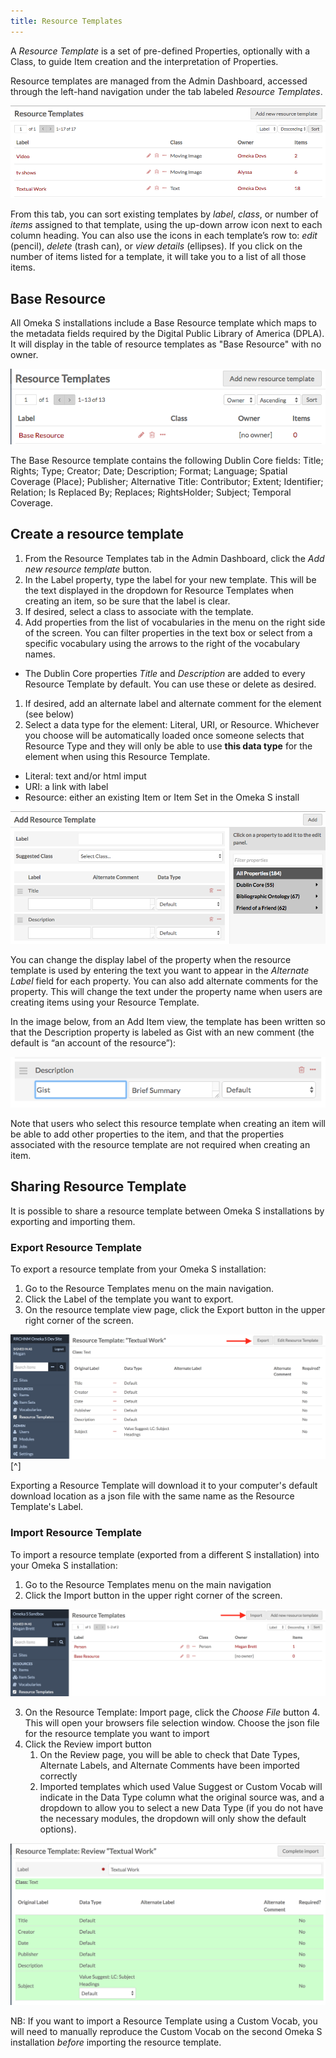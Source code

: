 ```yaml
---
title: Resource Templates
---
```


A *Resource Template* is a set of pre-defined Properties, optionally with a Class, to guide Item creation and the interpretation of Properties. 

Resource templates are managed from the Admin Dashboard, accessed through the left-hand navigation under the tab labeled *Resource Templates*. 

![Basic view of resource templates tab, showing the column titles and one template](contentfiles/templates_browse.png)

From this tab, you can sort existing templates by *label*, *class*, or number of *items* assigned to that template, using the up-down arrow icon next to each column heading. You can also use the icons in each template’s row to: *edit* (pencil), *delete* (trash can), or *view details* (ellipses). If you click on the number of items listed for a template, it will take you to a list of all those items. 

## Base Resource
All Omeka S installations include a Base Resource template which maps to the metadata fields required by the Digital Public Library of America (DPLA). It will display in the table of resource templates as "Base Resource" with no owner. 

![Base resource template displayed in the table of templates](contentfiles/templates_base1.png)

The Base Resource template contains the following Dublin Core fields: Title; Rights; Type; Creator; Date; Description; Format; Language; Spatial Coverage (Place); Publisher; Alternative Title: Contributor; Extent; Identifier; Relation; Is Replaced By; Replaces; RightsHolder; Subject; Temporal Coverage.

## Create a resource template
1. From the Resource Templates tab in the Admin Dashboard, click the *Add new resource template* button.
1. In the Label property, type the label for your new template. This will be the text displayed in the dropdown for Resource Templates when creating an item, so be sure that the label is clear.
1. If desired, select a class to associate with the template.
1. Add properties from the list of vocabularies in the menu on the right side of the screen. You can filter properties in the text box or select from a specific vocabulary using the arrows to the right of the vocabulary names. 
  - The Dublin Core properties *Title* and *Description* are added to every Resource Template by default. You can use these or delete as desired.
1. If desired, add an alternate label and alternate comment for the element (see below)
1. Select a data type for the element: Literal, URI, or Resource. Whichever you choose will be automatically loaded once someone selects that Resource Type and they will only be able to use **this data type** for the element when using this Resource Template.
  - Literal: text and/or html imput
  - URI: a link with label
  - Resource: either an existing Item or Item Set in the Omeka S install

![The Add Resource Template page, with fields for title, class, and properties Title and Description pre-loaded](contentfiles/templates_add.png)

You can change the display label of the property when the resource template is used by entering the text you want to appear in the *Alternate Label* field for each property. You can also add alternate comments for the property. This will change the text under the property name when users are creating items using your Resource Template. 

In the image below, from an Add Item view, the template has been written so that the Description property is labeled as Gist with an new comment (the default is “an account of the resource”): 

![A property labeled Gist with the comment “Brief Summary”](contentfiles/templates_label.png)

Note that users who select this resource template when creating an item will be able to add other properties to the item, and that the properties associated with the resource template are not required when creating an item.

## Sharing Resource Template
It is possible to share a resource template between Omeka S installations by exporting and importing them.

### Export Resource Template
To export a resource template from your Omeka S installation:
1. Go to the Resource Templates menu on the main navigation.
2. Click the Label of the template you want to export.
3. On the resource template view page, click the Export button in the upper right corner of the screen.

![A red arrow points to the export button on a screen showing a resource template labelled "Textual Work"](contentfiles/templates_export.png)[^]

Exporting a Resource Template will download it to your computer's default download location as a json file with the same name as the Resource Template's Label.

### Import Resource Template
To import a resource template (exported from a different S installation) into your Omeka S installation:  

1. Go to the Resource Templates menu on the main navigation
2. Click the Import button in the upper right corner of the screen.

![Red arrow points to the Import button on the browse resource templates page of the admin site of an Omeka S installation](contentfiles/templates_import1.png)

3. On the Resource Template: Import page, click the *Choose File* button
	4. This will open your browsers file selection window. Choose the json file for the resource template you want to import
5. Click the Review import button
	1. On the Review page, you will be able to check that Date Types, Alternate Labels, and Alternate Comments have been imported correctly
	2. Imported templates which used Value Suggest or Custom Vocab will indicate in the Data Type column what the original source was, and a dropdown to allow you to select a new Data Type (if you do not have the necessary modules, the dropdown will only show the default options).

![On the review imported template page, all the elements for the reviewed import are highlighted green. The final element, subject, lists a datatype of Value Suggest and has a dropdown for users to select a new data type.](contentfiles/templates_import2.png)

NB: If you want to import a Resource Template using a Custom Vocab, you will need to manually reproduce the Custom Vocab on the second Omeka S installation *before* importing the resource template.

